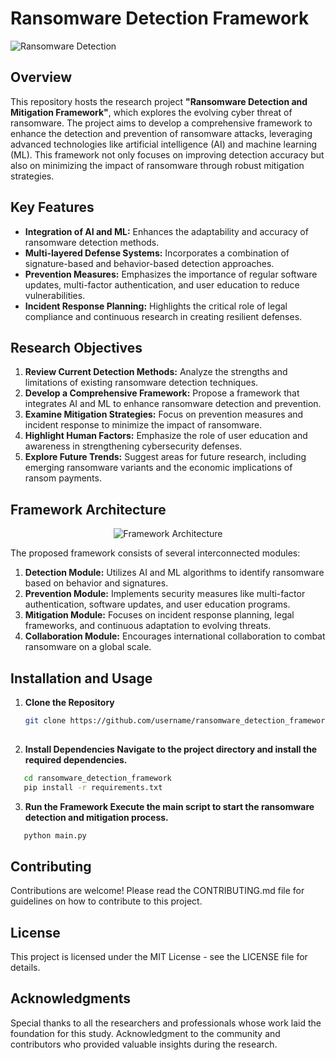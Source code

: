 # Ransomware Detection Framework

![Ransomware Detection](https://cysight.ai/wp-content/uploads/NFA-Ransomware-Detection.png)

## Overview

This repository hosts the research project **"Ransomware Detection and Mitigation Framework"**, which explores the evolving cyber threat of ransomware. The project aims to develop a comprehensive framework to enhance the detection and prevention of ransomware attacks, leveraging advanced technologies like artificial intelligence (AI) and machine learning (ML). This framework not only focuses on improving detection accuracy but also on minimizing the impact of ransomware through robust mitigation strategies.

## Key Features

- **Integration of AI and ML:** Enhances the adaptability and accuracy of ransomware detection methods.
- **Multi-layered Defense Systems:** Incorporates a combination of signature-based and behavior-based detection approaches.
- **Prevention Measures:** Emphasizes the importance of regular software updates, multi-factor authentication, and user education to reduce vulnerabilities.
- **Incident Response Planning:** Highlights the critical role of legal compliance and continuous research in creating resilient defenses.

## Research Objectives

1. **Review Current Detection Methods:** Analyze the strengths and limitations of existing ransomware detection techniques.
2. **Develop a Comprehensive Framework:** Propose a framework that integrates AI and ML to enhance ransomware detection and prevention.
3. **Examine Mitigation Strategies:** Focus on prevention measures and incident response to minimize the impact of ransomware.
4. **Highlight Human Factors:** Emphasize the role of user education and awareness in strengthening cybersecurity defenses.
5. **Explore Future Trends:** Suggest areas for future research, including emerging ransomware variants and the economic implications of ransom payments.

## Framework Architecture

<p align="center">
  <img src="https://www.imperva.com/learn/wp-content/uploads/sites/13/2017/07/Detection-Figure3.png" alt="Framework Architecture">
</p>


The proposed framework consists of several interconnected modules:

1. **Detection Module:** Utilizes AI and ML algorithms to identify ransomware based on behavior and signatures.
2. **Prevention Module:** Implements security measures like multi-factor authentication, software updates, and user education programs.
3. **Mitigation Module:** Focuses on incident response planning, legal frameworks, and continuous adaptation to evolving threats.
4. **Collaboration Module:** Encourages international collaboration to combat ransomware on a global scale.

## Installation and Usage

1. **Clone the Repository**
   ```bash
   git clone https://github.com/username/ransomware_detection_framework.git
  
2. **Install Dependencies Navigate to the project directory and install the required dependencies.**
```bash
   cd ransomware_detection_framework
   pip install -r requirements.txt
```
3. **Run the Framework Execute the main script to start the ransomware detection and mitigation process.**
```bash
   python main.py
```
## Contributing
Contributions are welcome! Please read the CONTRIBUTING.md file for guidelines on how to contribute to this project.

## License
This project is licensed under the MIT License - see the LICENSE file for details.

## Acknowledgments
Special thanks to all the researchers and professionals whose work laid the foundation for this study.
Acknowledgment to the community and contributors who provided valuable insights during the research.

